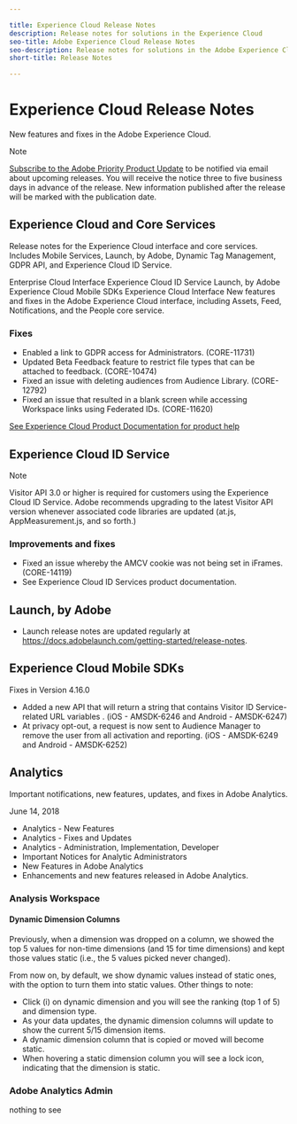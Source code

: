 ```yaml
---

title: Experience Cloud Release Notes
description: Release notes for solutions in the Experience Cloud
seo-title: Adobe Experience Cloud Release Notes
seo-description: Release notes for solutions in the Adobe Experience Cloud
short-title: Release Notes

---
```


# Experience Cloud Release Notes

New features and fixes in the Adobe Experience Cloud.

>[!NOTE]
> [Subscribe to the Adobe Priority Product Update](https://www.adobe.com/subscription/priority-product-update.html) to be notified via email about upcoming releases. You will receive the notice three to five business days in advance of the release. New information published after the release will be marked with the publication date.

## Experience Cloud and Core Services

Release notes for the Experience Cloud interface and core services. Includes Mobile Services, Launch, by Adobe, Dynamic Tag Management, GDPR API, and Experience Cloud ID Service.

Enterprise Cloud Interface
Experience Cloud ID Service
Launch, by Adobe
Experience Cloud Mobile SDKs
Experience Cloud Interface
New features and fixes in the Adobe Experience Cloud interface, including Assets, Feed, Notifications, and the People core service.

### Fixes

+ Enabled a link to GDPR access for Administrators. (CORE-11731)
+ Updated Beta Feedback feature to restrict file types that can be attached to feedback. (CORE-10474)
+ Fixed an issue with deleting audiences from Audience Library. (CORE-12792)
+ Fixed an issue that resulted in a blank screen while accessing Workspace links using Federated IDs. (CORE-11620)

[See Experience Cloud Product Documentation for product help](http://www.example.com/EMPTY)

## Experience Cloud ID Service

>[!Note]
>Visitor API 3.0 or higher is required for customers using the Experience Cloud ID Service. Adobe recommends upgrading to the latest Visitor API version whenever associated code libraries are updated (at.js, AppMeasurement.js, and so forth.)

### Improvements and fixes

+ Fixed an issue whereby the AMCV cookie was not being set in iFrames. (CORE-14119)
+ See Experience Cloud ID Services product documentation.

## Launch, by Adobe

+ Launch release notes are updated regularly at https://docs.adobelaunch.com/getting-started/release-notes.

## Experience Cloud Mobile SDKs

Fixes in Version 4.16.0

+ Added a new API that will return a string that contains Visitor ID Service-related URL variables . (iOS - AMSDK-6246 and Android - AMSDK-6247)
+ At privacy opt-out, a request is now sent to Audience Manager to remove the user from all activation and reporting. (iOS - AMSDK-6249 and Android - AMSDK-6252)

## Analytics

Important notifications, new features, updates, and fixes in Adobe Analytics.

June 14, 2018

+ Analytics - New Features
+ Analytics - Fixes and Updates
+ Analytics - Administration, Implementation, Developer
+ Important Notices for Analytic Administrators
+ New Features in Adobe Analytics
+ Enhancements and new features released in Adobe Analytics.

### Analysis Workspace

#### Dynamic Dimension Columns

Previously, when a dimension was dropped on a column, we showed the top 5 values for non-time dimensions (and 15 for time dimensions) and kept those values static (i.e., the 5 values picked never changed).

From now on, by default, we show dynamic values instead of static ones, with the option to turn them into static values. Other things to note:

+ Click (i) on dynamic dimension and you will see the ranking (top 1 of 5) and dimension type.
+ As your data updates, the dynamic dimension columns will update to show the current 5/15 dimension items.
+ A dynamic dimension column that is copied or moved will become static.
+ When hovering a static dimension column you will see a lock icon, indicating that the dimension is static.

<!-- >[!VIDEO](https://youtu.be/3m0W-v_8VB8) -->

### Adobe Analytics Admin

nothing to see
